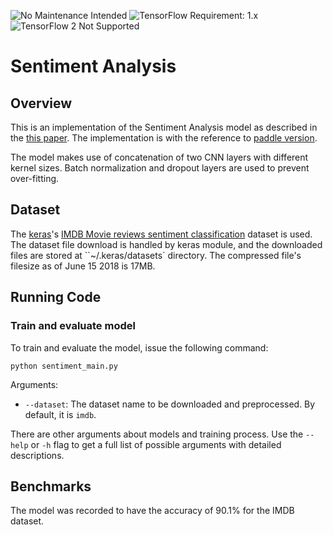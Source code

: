 ![No Maintenance Intended](https://img.shields.io/badge/No%20Maintenance%20Intended-%E2%9C%95-red.svg)
![TensorFlow Requirement: 1.x](https://img.shields.io/badge/TensorFlow%20Requirement-1.x-brightgreen)
![TensorFlow 2 Not Supported](https://img.shields.io/badge/TensorFlow%202%20Not%20Supported-%E2%9C%95-red.svg)

# Sentiment Analysis
## Overview
This is an implementation of the Sentiment Analysis model as described in the [this paper](https://arxiv.org/abs/1412.1058). The implementation is with the reference to [paddle version](https://github.com/mlperf/reference/tree/master/sentiment_analysis/paddle).

The model makes use of concatenation of two CNN layers with different kernel sizes. Batch normalization and dropout layers are used to prevent over-fitting.

## Dataset
The [keras](https://keras.io)'s [IMDB Movie reviews sentiment classification](https://keras.io/datasets/#imdb-movie-reviews-sentiment-classification) dataset is used. The dataset file download is handled by keras module, and the downloaded files are stored at ``~/.keras/datasets` directory. The compressed file's filesize as of June 15 2018 is 17MB.

## Running Code
### Train and evaluate model
To train and evaluate the model, issue the following command:
```
python sentiment_main.py
```
Arguments:
  * `--dataset`: The dataset name to be downloaded and preprocessed. By default, it is `imdb`.

There are other arguments about models and training process. Use the `--help` or `-h` flag to get a full list of possible arguments with detailed descriptions.

## Benchmarks
The model was recorded to have the accuracy of 90.1% for the IMDB dataset.
